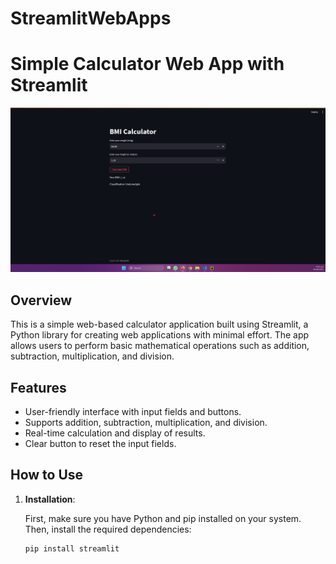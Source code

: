 # StreamlitWebApps
# Simple Calculator Web App with Streamlit

![Calculator Screenshot](BMI.png)

## Overview

This is a simple web-based calculator application built using Streamlit, a Python library for creating web applications with minimal effort. The app allows users to perform basic mathematical operations such as addition, subtraction, multiplication, and division.

## Features

- User-friendly interface with input fields and buttons.
- Supports addition, subtraction, multiplication, and division.
- Real-time calculation and display of results.
- Clear button to reset the input fields.

## How to Use

1. **Installation**:

   First, make sure you have Python and pip installed on your system. Then, install the required dependencies:

   ```bash
   pip install streamlit
